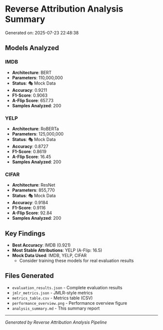 # Reverse Attribution Analysis Summary

Generated on: 2025-07-23 22:48:38

## Models Analyzed

### IMDB
- **Architecture**: BERT
- **Parameters**: 110,000,000
- **Status**: 🎭 Mock Data
- **Accuracy**: 0.9211
- **F1-Score**: 0.9063
- **A-Flip Score**: 657.73
- **Samples Analyzed**: 200

### YELP
- **Architecture**: RoBERTa
- **Parameters**: 125,000,000
- **Status**: 🎭 Mock Data
- **Accuracy**: 0.8727
- **F1-Score**: 0.8619
- **A-Flip Score**: 16.45
- **Samples Analyzed**: 200

### CIFAR
- **Architecture**: ResNet
- **Parameters**: 855,770
- **Status**: 🎭 Mock Data
- **Accuracy**: 0.9184
- **F1-Score**: 0.9116
- **A-Flip Score**: 92.84
- **Samples Analyzed**: 200

## Key Findings

- **Best Accuracy**: IMDB (0.921)
- **Most Stable Attributions**: YELP (A-Flip: 16.5)
- **Mock Data Used**: IMDB, YELP, CIFAR
  - Consider training these models for real evaluation results

## Files Generated

- `evaluation_results.json` - Complete evaluation results
- `jmlr_metrics.json` - JMLR-style metrics
- `metrics_table.csv` - Metrics table (CSV)
- `performance_overview.png` - Performance overview figure
- `analysis_summary.md` - This summary report

---
*Generated by Reverse Attribution Analysis Pipeline*
